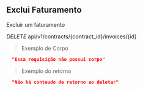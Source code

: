 ## Exclui Faturamento

Excluir um faturamento

<div class="api-endpoint">
  <div class="endpoint-data">
    <i class="label label-get">DELETE</i>
      api/v1/contracts/{contract_id}/invoices/{id}
  </div>
</div>


> Exemplo de Corpo

```json
  "Essa requisição não possui corpo"
```

> Exemplo do retorno

```json
  "Não há conteudo de retorno ao deletar"
```